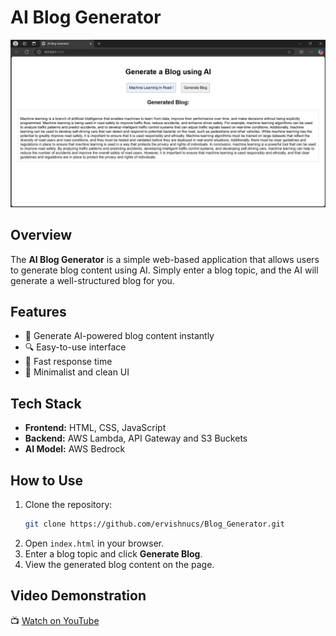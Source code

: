 # AI Blog Generator

![AI Blog Generator](https://raw.githubusercontent.com/ervishnucs/Blog_Generator/main/Screenshot%202025-03-18%20225740.png)

## Overview
The **AI Blog Generator** is a simple web-based application that allows users to generate blog content using AI. Simply enter a blog topic, and the AI will generate a well-structured blog for you.

## Features
- 📌 Generate AI-powered blog content instantly
- 🔍 Easy-to-use interface
- 🚀 Fast response time
- 🎨 Minimalist and clean UI

## Tech Stack
- **Frontend:** HTML, CSS, JavaScript
- **Backend:** AWS Lambda, API Gateway and S3 Buckets
- **AI Model:** AWS Bedrock 

## How to Use
1. Clone the repository:
   ```bash
   git clone https://github.com/ervishnucs/Blog_Generator.git
   ```
2. Open `index.html` in your browser.
3. Enter a blog topic and click **Generate Blog**.
4. View the generated blog content on the page.


## Video Demonstration
📺 [Watch on YouTube](https://youtu.be/Oekg6Jx0S_g)



